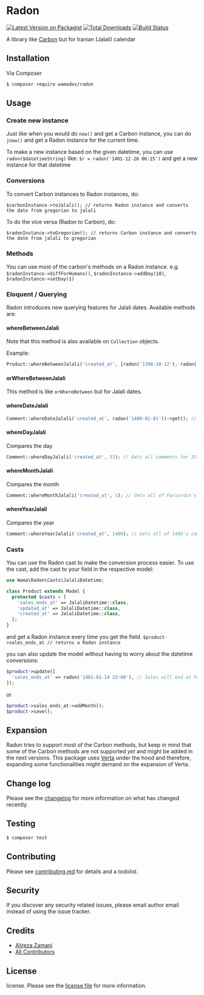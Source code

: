 # Radon

[![Latest Version on Packagist][ico-version]][link-packagist]
[![Total Downloads][ico-downloads]][link-downloads]
[![Build Status][ico-travis]][link-travis]

A library like [Carbon](https://github.com/briannesbitt/Carbon) but for Iranian (Jalali) calendar

## Installation

Via Composer

``` bash
$ composer require wamadev/radon
```

## Usage

### Create new instance
Just like when you would do `now()` and get a Carbon instance, you can do `jnow()` and get a Radon instance for the current time.

To make a new instance based on the given datetime, you can use `radon($datetimeString)` like:
`$r = radon('1401-12-28 06:15')`
and get a new instance for that datetime

### Conversions

To convert Carbon instances to Radon instances, do:
```
$carbonInstance->toJalali(); // returns Radon instance and converts the date from gregorian to jalali
```

To do the vice versa (Radon to Carbon), do:
```
$radonInstance->toGregorian(); // returns Carbon instance and converts the date from jalali to gregorian
```

### Methods

You can use most of the carbon's methods on a Radon instance. e.g. `$radonInstance->diffForHumans()`, `$radonInstance->addDay(10)`, `$radonInstance->setDay(1)`

### Eloquent / Querying

Radon introduces new querying features for Jalali dates. Available methods are:

#### whereBetweenJalali 
Note that this method is also available on `Collection` objects.

Example:
```php
Product::whereBetweenJalali('created_at', [radon('1398-10-12'), radon('1398-11-12')])->get();
```

#### orWhereBetweenJalali
This method is like `orWhereBetween` but for Jalali dates.

#### whereDateJalali
```php
Comment::whereDateJalali('created_at', radon('1400-01-01'))->get(); // Gets all the comments for first day of 1400
```

#### whereDayJalali
Compares the day
```php
Comment::whereDayJalali('created_at', 31); // Gets all comments for 31th
```

#### whereMonthJalali
Compares the month
```php
Comment::whereMonthJalali('created_at', 1); // Gets all of Farvardin's comments
```

#### whereYearJalali
Compares the year
```php
Comment::whereYearJalali('created_at', 1400); // Gets all of 1400's comments
```

### Casts

You can use the Radon cast to make the conversion process easier. To use the cast, add the cast to your field in the respective model:

```php
use Wama\Radon\Casts\JalaliDatetime;

class Product extends Model {
  protected $casts = [
    'sales_ends_at' => JalaliDatetime::class,
    'updated_at' => JalaliDatetime::class,
    'created_at' => JalaliDatetime::class,
  ];  
}
```
and get a Radon instance every time you get the field. 
`$product->sales_ends_at // returns a Radon instance`

you can also update the model without having to worry about the datetime conversions:
```php
$product->update([
  'sales_ends_at' => radon('1401-01-14 23:00'), // Sales will end at Farvardin 14th
]);
```
or 
```php
$product->sales_ends_at->addMonth();
$product->save();
```

## Expansion

Radon tries to support most of the Carbon methods, but keep in mind that some of the Carbon methods are not supported _yet_ and might be added in the next versions.
This package uses [Verta](https://github.com/hekmatinasser/verta) under the hood and therefore, expanding some functionalities might demand on the expansion of Verta.

## Change log

Please see the [changelog](changelog.md) for more information on what has changed recently.

## Testing

``` bash
$ composer test
```

## Contributing

Please see [contributing.md](contributing.md) for details and a todolist.

## Security

If you discover any security related issues, please email author email instead of using the issue tracker.

## Credits

- [Alireza Zamani][link-author]
- [All Contributors][link-contributors]

## License

license. Please see the [license file](license) for more information.

[ico-version]: https://img.shields.io/packagist/v/wamadev/radon.svg?style=flat-square
[ico-downloads]: https://img.shields.io/packagist/dt/wamadev/radon.svg?style=flat-square
[ico-travis]: https://img.shields.io/travis/wamadev/radon/master.svg?style=flat-square
[ico-styleci]: https://styleci.io/repos/12345678/shield

[link-packagist]: https://packagist.org/packages/wamadev/radon
[link-downloads]: https://packagist.org/packages/wamadev/radon
[link-travis]: https://travis-ci.org/wamadev/radon
[link-styleci]: https://styleci.io/repos/12345678
[link-author]: https://github.com/alitnk
[link-contributors]: ../../contributors

